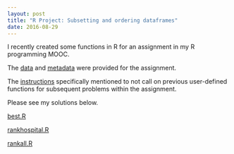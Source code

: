 ```yaml
---
layout: post
title: "R Project: Subsetting and ordering dataframes"
date: 2016-08-29
---
```

I recently created some functions in R for an assignment in my R programming MOOC.

The [data](kairstenfay.github.io/_posts/R-projects/outcome-of-care-measures.csv) and [metadata](kairstenfay.github.io/_posts/R-projects/hospital-data.csv) were provided for the assignment.

The [instructions](https://d18ky98rnyall9.cloudfront.net/_775189147d7b89d66333adf6d920b52d_ProgAssignment3v2.pdf?Expires=1472601600&Signature=Ej9oxxKUtqUagj-Rh-Gr52GTxJxWN5ScABHTUksesnxVavAi~~qqPo37JNAkE6PZeHAZhKJwSF1kVpogrEOshIrx9uxoOBc7VNeyNGi1WuTlHmLgJoqZf0vp~MInMBkmmydL7HnWRXAuYJitqcmZcmkB7Cba8UIgcRjYJHLwzbE_&Key-Pair-Id=APKAJLTNE6QMUY6HBC5A) specifically mentioned to not call on previous user-defined functions for subsequent problems within the assignment.

Please see my solutions below.

[best.R](kairstenfay.github.io/_posts/R-projects/best.R)

[rankhospital.R](kairstenfay.github.io/_posts/R-projects/rankhospital.R)

[rankall.R](kairstenfay.github.io/_posts/R-projects/rankall.R)

 
